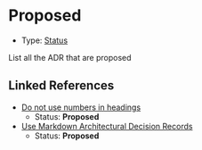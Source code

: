 # Proposed

* Type: [Status](status.md)

List all the ADR that are proposed

## Linked References

* [Do not use numbers in headings](0002-do-not-use-numbers-in-headings.md)
  * Status: **Proposed**
* [Use Markdown Architectural Decision Records](0000-use-markdown-architectural-decision-records.md)
  * Status: **Proposed**
